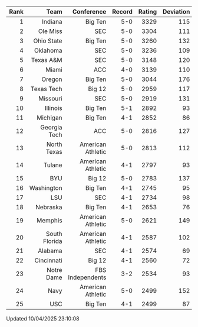 | Rank  | Team                 | Conference           | Record   | Rating | Deviation |
| ---:  | ---:                 | ---:                 | ---:     | ---:   | ---:      |
| 1     | Indiana              | Big Ten              | 5-0      | 3329   | 115       |
| 2     | Ole Miss             | SEC                  | 5-0      | 3304   | 111       |
| 3     | Ohio State           | Big Ten              | 5-0      | 3260   | 132       |
| 4     | Oklahoma             | SEC                  | 5-0      | 3236   | 109       |
| 5     | Texas A&M            | SEC                  | 5-0      | 3148   | 120       |
| 6     | Miami                | ACC                  | 4-0      | 3139   | 110       |
| 7     | Oregon               | Big Ten              | 5-0      | 3044   | 176       |
| 8     | Texas Tech           | Big 12               | 5-0      | 2959   | 117       |
| 9     | Missouri             | SEC                  | 5-0      | 2919   | 131       |
| 10    | Illinois             | Big Ten              | 5-1      | 2892   | 93        |
| 11    | Michigan             | Big Ten              | 4-1      | 2852   | 86        |
| 12    | Georgia Tech         | ACC                  | 5-0      | 2816   | 127       |
| 13    | North Texas          | American Athletic    | 5-0      | 2813   | 112       |
| 14    | Tulane               | American Athletic    | 4-1      | 2797   | 93        |
| 15    | BYU                  | Big 12               | 5-0      | 2783   | 137       |
| 16    | Washington           | Big Ten              | 4-1      | 2745   | 95        |
| 17    | LSU                  | SEC                  | 4-1      | 2734   | 98        |
| 18    | Nebraska             | Big Ten              | 4-1      | 2653   | 76        |
| 19    | Memphis              | American Athletic    | 5-0      | 2621   | 149       |
| 20    | South Florida        | American Athletic    | 4-1      | 2587   | 102       |
| 21    | Alabama              | SEC                  | 4-1      | 2574   | 69        |
| 22    | Cincinnati           | Big 12               | 4-1      | 2560   | 72        |
| 23    | Notre Dame           | FBS Independents     | 3-2      | 2534   | 93        |
| 24    | Navy                 | American Athletic    | 5-0      | 2499   | 152       |
| 25    | USC                  | Big Ten              | 4-1      | 2499   | 87        |

Updated 10/04/2025 23:10:08
